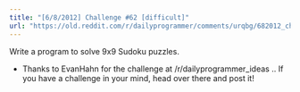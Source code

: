 ```yaml
---
title: "[6/8/2012] Challenge #62 [difficult]"
url: "https://old.reddit.com/r/dailyprogrammer/comments/urqbg/682012_challenge_62_difficult/"
---
```


Write a program to solve 9x9 Sudoku puzzles.

* Thanks to EvanHahn for the challenge at /r/dailyprogrammer_ideas .. If you have a challenge in your mind, head over there and post it!